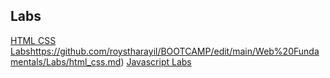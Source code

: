 ## Labs

[HTML CSS Labs](https://github.com/roystharayil/BOOTCAMP/edit/main/Web%20Fundamentals/Labs)https://github.com/roystharayil/BOOTCAMP/edit/main/Web%20Fundamentals/Labs/html_css.md)
[Javascript Labs](https://github.com/roystharayil/BOOTCAMP/edit/main/Web%20Fundamentals/Labs/js.md)
